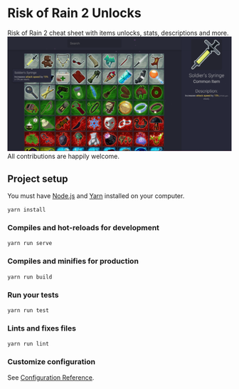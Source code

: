 # Risk of Rain 2 Unlocks

Risk of Rain 2 cheat sheet with items unlocks, stats, descriptions and more.
![screenshot](https://github.com/ocboogie/ror2-unlocks/blob/master/screenshot.png)
All contributions are happily welcome.

## Project setup

You must have [Node.js](https://nodejs.org) and [Yarn](https://yarnpkg.com/) installed on your computer.

```
yarn install
```

### Compiles and hot-reloads for development

```
yarn run serve
```

### Compiles and minifies for production

```
yarn run build
```

### Run your tests

```
yarn run test
```

### Lints and fixes files

```
yarn run lint
```

### Customize configuration

See [Configuration Reference](https://cli.vuejs.org/config/).
